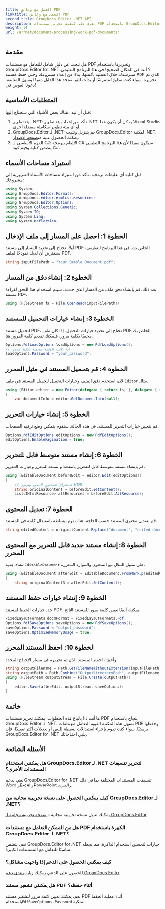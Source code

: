 ```yaml
---
title: العمل مع وثائق PDF
linktitle: العمل مع وثائق PDF
second_title: GroupDocs.Editor .NET API
description: تعرف على كيفية تحرير مستندات PDF باستخدام GroupDocs.Editor لـ .NET باستخدام هذا البرنامج التعليمي. قم بتعديل المحتوى والتعامل مع الملفات الكبيرة وحفظ تعديلاتك بشكل آمن.
weight: 14
url: /ar/net/document-processing/work-pdf-documents/
---
```

## مقدمة
هل تبحث عن دليل شامل للتعامل مع مستندات PDF وتحريرها باستخدام GroupDocs.Editor for .NET؟ أنت في المكان الصحيح! في هذا البرنامج التعليمي، سنرشدك خلال العملية بأكملها، بدءًا من إعداد مشروعك وحتى حفظ مستند PDF الذي تم تحريره. سواء كنت مطورًا متمرسًا أو بدأت للتو، ستجد هذا الدليل مفيدًا وسهل المتابعة. دعونا الغوص في!
## المتطلبات الأساسية
قبل أن نبدأ، هناك بعض الأشياء التي ستحتاج إليها:
1. بيئة تطوير .NET: تأكد من إعداد بيئة تطوير .NET. يمكن أن يكون هذا Visual Studio أو أي بيئة تطوير متكاملة مفضلة أخرى.
2. GroupDocs.Editor لـ .NET: قم بتنزيل وتثبيت GroupDocs.Editor لمكتبة .NET. يمكنك الحصول عليه من[صفحة الإصدار](https://releases.groupdocs.com/editor/net/).
3. الفهم الأساسي لـ C#: الإلمام ببرمجة C# سيكون مفيدًا لأن هذا البرنامج التعليمي يتضمن كتابة وفهم كود C#.
## استيراد مساحات الأسماء
قبل كتابة أي تعليمات برمجية، تأكد من استيراد مساحات الأسماء الضرورية إلى مشروعك:
```csharp
using System;
using GroupDocs.Editor.Formats;
using GroupDocs.Editor.HtmlCss.Resources;
using GroupDocs.Editor.Options;
using System.Collections.Generic;
using System.IO;
using System.Linq;
using System.Reflection;
```
## الخطوة 1: احصل على المسار إلى ملف الإدخال
أولاً، تحتاج إلى تحديد المسار إلى مستند PDF الخاص بك. في هذا البرنامج التعليمي، سنفترض أن لديك نموذجًا لملف PDF.
```csharp
string inputFilePath = "Your Sample Document.pdf";
```
## الخطوة 2: إنشاء دفق من المسار
بعد ذلك، قم بإنشاء دفق ملف من المسار الذي حددته. سيتم استخدام هذا الدفق لقراءة مستند PDF.
```csharp
using (FileStream fs = File.OpenRead(inputFilePath))
```
## الخطوة 3: إنشاء خيارات التحميل للمستند
لتحميل مستند PDF، تحتاج إلى تحديد خيارات التحميل. إذا كان ملف PDF الخاص بك محميًا بكلمة مرور، فيمكنك تقديم كلمة المرور هنا.
```csharp
Options.PdfLoadOptions loadOptions = new PdfLoadOptions();
// إذا كانت الوثيقة محمية بكلمة مرور
loadOptions.Password = "your_password";
```
## الخطوة 4: قم بتحميل المستند في مثيل المحرر
الآن، استخدم دفق الملف وخيارات التحميل لتحميل المستند في ملف`Editor` مثال.
```csharp
using (Editor editor = new Editor(delegate { return fs; }, delegate { return loadOptions; }))
{
    var documentInfo = editor.GetDocumentInfo(null);
```
## الخطوة 5: إنشاء خيارات التحرير
قم بتعيين خيارات التحرير للمستند. في هذه الحالة، سنقوم بتمكين وضع ترقيم الصفحات.
```csharp
Options.PdfEditOptions editOptions = new PdfEditOptions();
editOptions.EnablePagination = true;
```
## الخطوة 6: إنشاء مستند متوسط قابل للتحرير
قم بإنشاء مستند متوسط قابل للتحرير باستخدام نسخة المحرر وخيارات التحرير.
```csharp
using (EditableDocument beforeEdit = editor.Edit(editOptions))
{
    // استخراج المحتوى النصي وترميز HTML
    string originalContent = beforeEdit.GetContent();
    List<IHtmlResource> allResources = beforeEdit.AllResources;
```
## الخطوة 7: تعديل المحتوى
قم بتعديل محتوى المستند حسب الحاجة. هنا، نقوم ببساطة باستبدال كلمة في المستند.
```csharp
string editedContent = originalContent.Replace("document", "edited document");
```
## الخطوة 8: إنشاء مستند جديد قابل للتحرير مع المحتوى المحرر
 إنشاء جديد`EditableDocument` على سبيل المثال مع المحتوى والموارد المحررة.
```csharp
using (EditableDocument afterEdit = EditableDocument.FromMarkup(editedContent, allResources))
{
    string originalContent3 = afterEdit.GetContent();
```
## الخطوة 9: إنشاء خيارات حفظ المستند
حدد خيارات الحفظ لمستند PDF. يمكنك أيضًا تعيين كلمة مرور للمستند الناتج.
```csharp
FixedLayoutFormats docmFormat = FixedLayoutFormats.Pdf;
Options.PdfSaveOptions saveOptions = new PdfSaveOptions();
saveOptions.Password = "output_password";
saveOptions.OptimizeMemoryUsage = true;
```
## الخطوة 10: احفظ المستند المحرر
وأخيرًا، احفظ المستند الذي تم تحريره في مسار الإخراج المحدد.
```csharp
string outputFilename = Path.GetFileNameWithoutExtension(inputFilePath) + "." + docmFormat.Extension;
string outputPath = Path.Combine("OutputDirectoryPath", outputFilename);
using (FileStream outputStream = File.Create(outputPath))
{
    editor.Save(afterEdit, outputStream, saveOptions);
}
```

## خاتمة
ها أنت ذا! باتباع هذه الخطوات، يمكنك تحرير مستندات PDF بنجاح باستخدام GroupDocs.Editor لـ .NET. تسهل هذه المكتبة القوية التعامل مع ملفات PDF وحفظها برمجيًا. سواء كنت تقوم بإجراء استبدالات بسيطة للنص أو تعديلات أكثر تعقيدًا، فإن GroupDocs.Editor for .NET يلبي احتياجاتك.
## الأسئلة الشائعة
### هل يمكنني استخدام GroupDocs.Editor لـ .NET لتحرير تنسيقات المستندات الأخرى؟
نعم، يدعم GroupDocs.Editor for .NET تنسيقات المستندات المختلفة بما في ذلك Word وExcel وPowerPoint والمزيد.
### كيف يمكنني الحصول على نسخة تجريبية مجانية من GroupDocs.Editor لـ .NET؟
 يمكنك تنزيل نسخة تجريبية مجانية من[صفحة تجريبية مجانية لـ GroupDocs.Editor](https://releases.groupdocs.com/).
### هل من الممكن التعامل مع مستندات PDF الكبيرة باستخدام GroupDocs.Editor لـ .NET؟
نعم، يتضمن GroupDocs.Editor for .NET خيارات لتحسين استخدام الذاكرة، مما يجعله مناسبًا للتعامل مع المستندات الكبيرة.
### كيف يمكنني الحصول على الدعم إذا واجهت مشاكل؟
 للحصول على الدعم، يمكنك زيارة[منتدى دعم GroupDocs.Editor](https://forum.groupdocs.com/c/editor/20).
### هل يمكنني تشفير مستند PDF أثناء حفظه؟
نعم، يمكنك تعيين كلمة مرور لتشفير مستند PDF أثناء عملية الحفظ باستخدام`PdfSaveOptions.Password` ملكية.